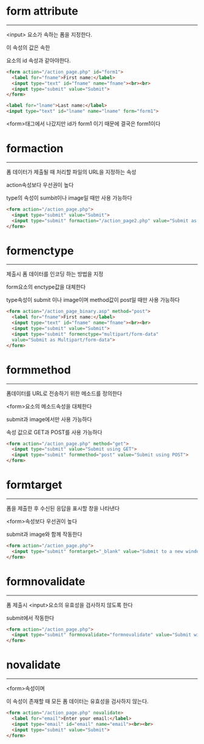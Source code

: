 # form attribute
---------------------
\<input> 요소가 속하는 폼을 지정한다.

이 속성의 값은 속한 <form> 요소의 id 속성과 같아야한다.

```html
<form action="/action_page.php" id="form1">
  <label for="fname">First name:</label>
  <input type="text" id="fname" name="fname"><br><br>
  <input type="submit" value="Submit">
</form>

<label for="lname">Last name:</label>
<input type="text" id="lname" name="lname" form="form1">
```
\<form>태그에서 나갔지만 id가 form1 이기 때문에 결국은 form1이다

# formaction
-------------------

폼 데이터가 제출될 때 처리할 파일의 URL을 지정하는 속성

action속성보다 우선권이 높다

type의 속성이 sumbit이나 image일 때만 사용 가능하다

```html
<form action="/action_page.php"> 
  <input type="submit" value="Submit">
  <input type="submit" formaction="/action_page2.php" value="Submit as Admin">
</form>
```

# formenctype
--------------

제출시 폼 데이터를 인코딩 하는 방법을 지정

form요소의 enctype값을 대체한다

type속성이 submit 이나 image이며 method값이 post일 때만 사용 가능하다

```html
<form action="/action_page_binary.asp" method="post">
  <label for="fname">First name:</label>
  <input type="text" id="fname" name="fname"><br><br>
  <input type="submit" value="Submit">
  <input type="submit" formenctype="multipart/form-data"
  value="Submit as Multipart/form-data">
</form>
```

# formmethod
------------

폼데이터를 URL로 전송하기 위한 메소드를 정의한다

\<form>요소의 메소드속성을 대체한다

submit과 image에서만 사용 가능하다

속성 값으로 GET과 POST를 사용 가능하다

```html
<form action="/action_page.php" method="get">
  <input type="submit" value="Submit using GET">
  <input type="submit" formmethod="post" value="Submit using POST">
</form>
```

# formtarget
--------------
폼을 제출한 후 수신된 응답을 표시할 창을 나타낸다

\<form>속성보다 우선권이 높다

submit과 image와 함께 작동한다

```html
<form action="/action_page.php">
  <input type="submit" formtarget="_blank" value="Submit to a new window/tab">
</form>
```

# formnovalidate
-----------------
폼 제출시 \<input>요소의 유효성을 검사하지 않도록 한다

submit에서 작동한다

```html
<form action="/action_page.php">
  <input type="submit" formnovalidate="formnovalidate" value="Submit without validation">
</form>
```

# novalidate
--------------
\<form>속성이며

이 속성이 존재할 때 모든 폼 데이터는 유효성을 검사하지 않는다.

```html
<form action="/action_page.php" novalidate>
  <label for="email">Enter your email:</label>
  <input type="email" id="email" name="email"><br><br>
  <input type="submit" value="Submit">
</form>
```
